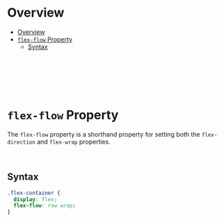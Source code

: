 # Overview

- [Overview](#overview)
- [`flex-flow` Property](#flex-flow-property)
  - [Syntax](#syntax)

&nbsp;

&nbsp;

&nbsp;

# `flex-flow` Property

The `flex-flow` property is a shorthand property for setting both the `flex-direction` and `flex-wrap` properties.

&nbsp;

## Syntax

```css
.flex-container {
  display: flex;
  flex-flow: row wrap;
}
```

&nbsp;

&nbsp;

&nbsp;
